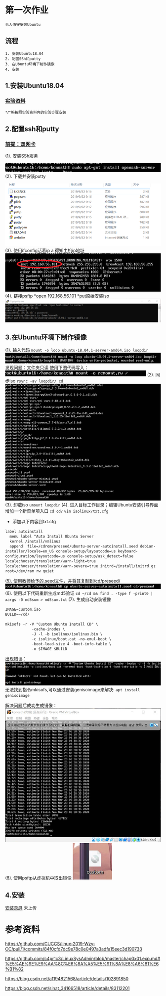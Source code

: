 # 第一次作业   
    无人值守安装Ubuntu
## 流程
    1. 安装Ubuntu18.04
    2. 配置SSh和putty
    3. 在Ubuntu环境下制作镜像
    4. 安装

## 1.安装Ubuntu18.04
 ### [实验资料]( https://www.bilibili.com/video/av86360030 )
    *严格按照实验资料内的实验步骤安装
## 2.配置ssh和putty
### [前提：双网卡](https://www.bilibili.com/video/av86360440)
(1). 安装SSh服务

![安装SSh](1.jpg)
(2). 下载并安装putty

![putty](putty.png)
(3). 使用ifconfig活着ip a 得知主机ip地址
![ip](ip.png)
(4). 链接psftp
   *open 192.168.56.101
   *put原始安装iso
![putty](psftp.png)

## 3.在Ubuntu环境下制作镜像
(1). 输入代码
`mount -o loop ubuntu-18.04.1-server-amd64.iso loopdir`
![mount](4.jpg)
发现问题：文件夹只读
使用下图代码写入：
![解决](5.jpg)
(2). 同步iso
`rsync -av loopdir/ cd`
![同步](6.jpg)
(3). 卸载iso
`umount loopdir`
(4). 进入目标工作目录；编辑Ubuntu安装引导界面增加一个新菜单项入口
`cd cd/`
`vim isolinux/txt.cfg`
* 添加以下内容到txt.cfg
```
label autoinstall
  menu label ^Auto Install Ubuntu Server
  kernel /install/vmlinuz
  append  file=/cdrom/preseed/ubuntu-server-autoinstall.seed debian-installer/locale=en_US console-setup/layoutcode=us keyboard-configuration/layoutcode=us console-setup/ask_detect=false localechooser/translation/warn-light=true localechooser/translation/warn-severe=true initrd=/install/initrd.gz root=/dev/ram rw quiet
  ```
(5). 使用教师给予的.seed文件，并将其复制到/cd/preseed/
![复制](8.jpg)
(6). 使用以下代码重新生成md5验证
`cd ~/cd && find . -type f -print0 | xargs -0 md5sum > md5sum.txt`
(7). 生成自动安装镜像
```
IMAGE=custom.iso
BUILD=~/cd/

mkisofs -r -V "Custom Ubuntu Install CD" \
            -cache-inodes \
            -J -l -b isolinux/isolinux.bin \
            -c isolinux/boot.cat -no-emul-boot \
            -boot-load-size 4 -boot-info-table \
            -o $IMAGE $BUILD
```
出现错误：
![镜像错误](9.jpg)
无法找到指令mkisofs,可以通过安装genisoimage来解决:
`apt install genisoimage`

解决问题后成功生成镜像：
![成功](10.jpg)
(8). 使用psftp从虚拟机中取出镜像
![完成](11.jpg)
## 4.安装
[安装录屏]()
未上传





# 参考资料
https://github.com/CUCCS/linux-2019-Wzy-CC/pull/1/commits/84f0cfd7dc9e78c0e0497a3adfa15eec3d190733

https://github.com/c4pr1c3/LinuxSysAdmin/blob/master/chap0x01.exp.md#%E5%AE%9E%E9%AA%8C%E6%8A%A5%E5%91%8A%E8%A6%81%E6%B1%82

https://blog.csdn.net/a1194821568/article/details/102891850

https://blog.csdn.net/sinat_34166518/article/details/83112201





